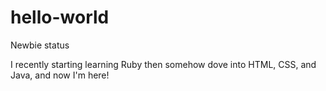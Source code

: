 # hello-world
Newbie status

I recently starting learning Ruby then somehow dove into HTML, CSS, and Java, and now I'm here!
